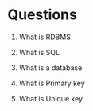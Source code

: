 # Questions

1. What is RDBMS

2. What is SQL

3. What is a database

4. What is Primary key

5. What is Unique key
